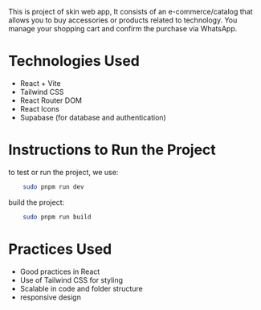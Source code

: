 This is project of skin web app, It consists of an e-commerce/catalog that allows you to buy accessories or products related to technology. You manage your shopping cart and confirm the purchase via WhatsApp.

# Technologies Used

- React + Vite
- Tailwind CSS
- React Router DOM
- React Icons
- Supabase (for database and authentication)

# Instructions to Run the Project

to test or run the project, we use:

```bash
    sudo pnpm run dev
```

build the project:

```bash
    sudo pnpm run build
```

# Practices Used

- Good practices in React
- Use of Tailwind CSS for styling
- Scalable in code and folder structure
- responsive design
